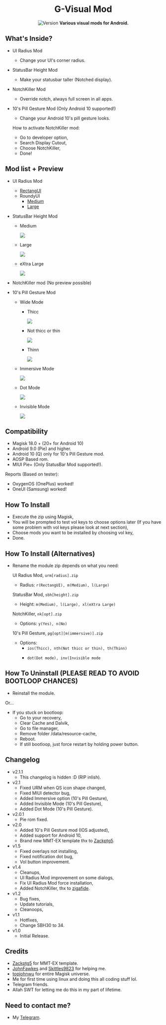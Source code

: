 <h1 align="center">G-Visual Mod</h1>

<div align="center">
  <img src="https://img.shields.io/badge/Version-v2.1.1-green.svg?longCache=true&style=popout-round"
  alt="Version" />
  <strong>Various visual mods for Android.</strong>
</div>

## What's Inside?
- UI Radius Mod
  - Change your UI's corner radius.
- StatusBar Height Mod
  - Make your statusbar taller (Notched display).
- NotchKiller Mod
  - Override notch, always full screen in all apps.
- 10's Pill Gesture Mod (Only Android 10 supported!)
  - Change your Android 10's pill gesture looks.
  
  How to activate NotchKiller mod:
  - Go to developer option,
  - Search Display Cutout,
  - Choose NotchKiller,
  - Done!

## Mod list + Preview
- UI Radius Mod
	- <a href="https://imgur.com/a/s83OBPx">RectangUI</a>
	- RoundyUI
		- <a href="https://imgur.com/a/7tq6K52">Medium</a>
		- <a href="https://imgur.com/a/pWySXCG">Large</a>
		
- StatusBar Height Mod
	- Medium
	
		![](https://imgur.com/arBTVGo.jpg)
		
	- Large
	
		![](https://imgur.com/ydb1kTA.jpg)
		
	- eXtra Large
	
		![](https://imgur.com/O5U6Ggj.jpg)
		
		
- NotchKiller mod (No preview possible)

- 10's Pill Gesture Mod
	- Wide Mode
		- Thicc
		
			![](https://imgur.com/AcOSDJg.jpg)
			
		- Not thicc or thin
		
			![](https://imgur.com/dqRbxwg.jpg)
			
		- Thinn
		
			![](https://imgur.com/t0aQ6lp.jpg)
			
			
	- Immersive Mode
	
		![](https://imgur.com/1I7QvkS.jpg)
		
	- Dot Mode
	
		![](https://imgur.com/25c1kZL.jpg)
		
	- Invisible Mode
	
		![](https://imgur.com/PvguS4I.jpg)
		
	
## Compatibility
- Magisk 18.0 + (20+ for Android 10)
- Android 9.0 (Pie) and higher.
- Android 10 (Q) only for 10's Pill Gesture mod.
- AOSP Based rom.
- MIUI Pie+ (Only StatusBar Mod supported!).

Reports (Based on tester):
- OxygenOS (OnePlus) worked!
- OneUI (Samsung) worked!

## How To Install
- Execute the zip using Magisk,
- You will be prompted to test vol keys to choose options later (If you have some problem with vol keys please look at next section),
- Choose mods you want to be installed by choosing vol key,
- Done.

## How To Install (Alternatives)
- Rename the module zip depends on what you need:

  UI Radius Mod, <code>urm[radius].zip</code>
  - Radius: <code>r(RectangUI), m(Medium), l(Large)</code>

  StatusBar Mod, <code>sbh[height].zip</code>
  - Height: <code>m(Medium), l(Large), xl(eXtra Large)</code>

  NotchKiller, <code>nk[opt].zip</code>
  - Options: <code>y(Yes), n(No)</code>
  
  10's Pill Gesture, <code>pg[opt][m(immersive)].zip</code>
  - Options:
	- <code>ios(Thicc), nth(Not thicc or thin), th(Thinn)
	- dot(Dot mode), inv(Invisible mode</code>

## How To Uninstall (PLEASE READ TO AVOID BOOTLOOP CHANCES)
- Reinstall the module.

Or...

- If you stuck on bootloop:
  - Go to your recovery,
  - Clear Cache and Dalvik,
  - Go to file manager,
  - Remove folder /data/resource-cache,
  - Reboot.
  - If still bootloop, just force restart by holding power button.

## Changelog
- v2.1.1
  - This changelog is hidden :D (RIP inlish).
- v2.1
  - Fixed URM when QS icon shape changed,
  - Fixed MIUI detector bug,
  - Added Immersive option (10's Pill Gesture),
  - Added Invisible Mode (10's Pill Gesture),
  - Added Dot Mode (10's Pill Gesture).
- v2.0.1
  - Pie rom fixed.
- v2.0
  - Added 10's Pill Gesture mod (IOS adjusted),
  - Added support for Android 10,
  - Brand new MMT-EX template thx to <a href="https://github.com/Zackptg5">Zackptg5</a>.
- v1.5
  - Fixed overlays not installing,
  - Fixed notification dot bug,
  - Vol button improvement.
- v1.4
  - Cleanups,
  - UI Radius Mod improvement on some dialogs,
  - Fix UI Radius Mod force installation,
  - Added NotchKiller, thx to <a href="https://github.com/zigafide">zigafide</a>.
- v1.2
  - Bug fixes,
  - Update tutorials,
  - Cleanoops,
- v1.1
  - Hotfixes,
  - Change SBH30 to 34.
- v1.0
  - Initial Release.

## Credits
- <a href="https://github.com/Zackptg5">Zackptg5</a> for MMT-EX template.
- <a href="https://github.com/JohnFawkes">JohnFawkes</a> and <a href="https://github.com/skittles9823">Skittles9823</a> for helping me.
- <a href="https://github.com/topjohnwu">topjohnwu</a> for entire Magisk universe.
- Me for first time using linux and doing this all coding stuff lol.
- Telegram friends.
- Allah SWT for letting me do this in my part of lifetime.

## Need to contact me?
- My <a href="https://t.me/Gnonymous7">Telegram</a>.
